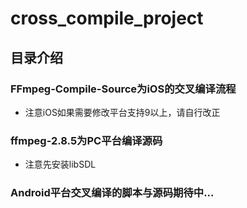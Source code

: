 # cross_compile_project
## 目录介绍
### FFmpeg-Compile-Source为iOS的交叉编译流程
* 注意iOS如果需要修改平台支持9以上，请自行改正
### ffmpeg-2.8.5为PC平台编译源码
* 注意先安装libSDL
### Android平台交叉编译的脚本与源码期待中...
